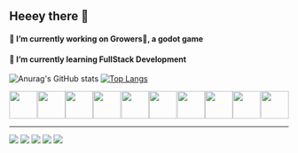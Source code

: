## Heeey there 👋

#### 🔨 I’m currently working on Growers🍊, a godot game 
#### 📖 I’m currently learning FullStack Development

![Anurag's GitHub stats](https://github-readme-stats.vercel.app/api?username=Murilovsky&hide=contribs,prs&count_private=true&show_icons=true&theme=github_dark&include_all_commits=true)
[![Top Langs](https://github-readme-stats.vercel.app/api/top-langs/?username=Murilovsky&theme=github_dark&layout=compact)](https://github.com/Murilovsky)


<section style="display:flex;flex-direction:row;margin:0 auto;justify-content:space-around;">
   <img style="width:50px;height:50px;" src="https://cdn.jsdelivr.net/gh/devicons/devicon/icons/godot/godot-original-wordmark.svg" />
   <img style="width:50px;height:50px;" src="https://cdn.jsdelivr.net/gh/devicons/devicon/icons/unity/unity-original-wordmark.svg" />
   <img style="width:50px;height:50px;" src="https://cdn.jsdelivr.net/gh/devicons/devicon/icons/unrealengine/unrealengine-original.svg" />
   <img style="width:50px;height:50px;" src="https://cdn.jsdelivr.net/gh/devicons/devicon/icons/html5/html5-original.svg" />
   <img style="width:50px;height:50px;" src="https://cdn.jsdelivr.net/gh/devicons/devicon/icons/css3/css3-original.svg" />
   <img style="width:50px;height:50px;" src="https://cdn.jsdelivr.net/gh/devicons/devicon/icons/typescript/typescript-original.svg" />
   <img style="width:50px;height:50px;" src="https://cdn.jsdelivr.net/gh/devicons/devicon/icons/javascript/javascript-original.svg" />
   <img style="width:50px;height:50px;" src="https://cdn.jsdelivr.net/gh/devicons/devicon/icons/mysql/mysql-original-wordmark.svg" />
   <img style="width:50px;height:50px;" src="https://cdn.jsdelivr.net/gh/devicons/devicon/icons/csharp/csharp-original.svg" />
   <img style="width:50px;height:50px;" src="https://cdn.jsdelivr.net/gh/devicons/devicon/icons/linux/linux-original.svg" />
</section>

---

<section>
  <a href="mailto:murilovsky2030@gmail.com"><img src="https://img.shields.io/badge/Gmail-D14836?style=for-the-badge&logo=gmail&logoColor=white"></a>
  <a href="http://murilogama.artstation.com"><img src="https://img.shields.io/badge/blender-%23F5792A.svg?style=for-the-badge&logo=blender&logoColor=white"></a>
  <a href="https://www.linkedin.com/in/murilovsky2030/"><img src="https://img.shields.io/badge/LinkedIn-0077B5?style=for-the-badge&logo=linkedin&logoColor=white"></a>
  <a href="http://opaogamestudio.itch.io"><img src="https://img.shields.io/badge/Itch.io-FA5C5C?style=for-the-badge&logo=itchdotio&logoColor=white"></a>
  <a href="#"><img src="https://img.shields.io/badge/Fedora-294172?style=for-the-badge&logo=fedora&logoColor=white"></a>
</section>
<!--
**Murilovsky/Murilovsky** is a ✨ _special_ ✨ repository because its `README.md` (this file) appears on your GitHub profile.

Here are some ideas to get you started:



- 👯 I’m looking to collaborate on ...
- 🤔 I’m looking for help with ...
- 💬 Ask me about ...
- 📫 How to reach me: ...
- 😄 Pronouns: ...
- ⚡ Fun fact: ...
-->
